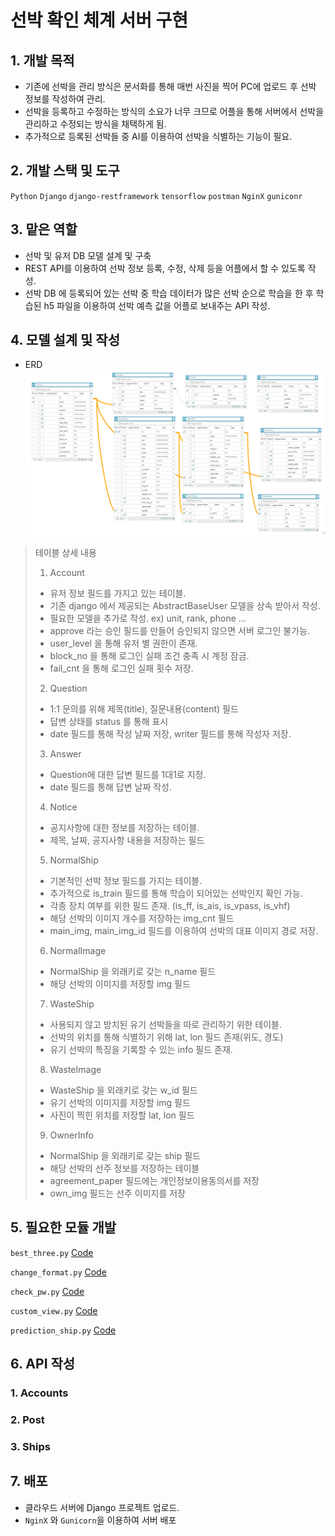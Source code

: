#  선박 확인 체계 서버 구현

## 1. 개발 목적
* 기존에 선박을 관리 방식은 문서화를 통해 매번 사진을 찍어 PC에 업로드 후 선박 정보를 작성하여 관리.
* 선박을 등록하고 수정하는 방식의 소요가 너무 크므로 어플을 통해 서버에서 선박을 관리하고 수정되는 방식을 채택하게 됨.
* 추가적으로 등록된 선박들 중 AI를 이용하여 선박을 식별하는 기능이 필요.

## 2. 개발 스택 및 도구
`Python` `Django` `django-restframework` `tensorflow` `postman` `NginX` `guniconr`

## 3. 맡은 역할
* 선박 및 유저 DB 모델 설계 및 구축
* REST API를 이용하여 선박 정보 등록, 수정, 삭제 등을 어플에서 할 수 있도록 작성.
* 선박 DB 에 등록되어 있는 선박 중 학습 데이터가 많은 선박 순으로 학습을 한 후 학습된 h5 파일을 이용하여 선박 예측 값을 어플로 보내주는 API 작성.

## 4. 모델 설계 및 작성
* ERD
![](erd.png)
> 테이블 상세 내용
> 1. Account
>   * 유저 정보 필드를 가지고 있는 테이블.
>   * 기존 django 에서 제공되는 AbstractBaseUser 모델을 상속 받아서 작성.
>   * 필요한 모델을 추가로 작성. ex) unit, rank, phone ...
>   * approve 라는 승인 필드를 만들어 승인되지 않으면 서버 로그인 불가능.
>   * user_level 을 통해 유저 별 권한이 존재.
>   * block_no 을 통해 로그인 실패 조건 충족 시 계정 잠금.
>   * fail_cnt 을 통해 로그인 실패 횟수 저장.
> 2. Question
>   * 1:1 문의를 위해 제목(title), 질문내용(content) 필드
>   * 답변 상태를 status 를 통해 표시
>   * date 필드를 통해 작성 날짜 저장, writer 필드를 통해 작성자 저장.
> 3. Answer
>   * Question에 대한 답변 필드를 1대1로 지정.
>   * date 필드를 통해 답변 날짜 작성.
> 4. Notice
>   * 공지사항에 대한 정보를 저장하는 테이블.
>   * 제목, 날짜, 공지사항 내용을 저장하는 필드
> 5. NormalShip
>   * 기본적인 선박 정보 필드를 가지는 테이블.
>   * 추가적으로 is_train 필드를 통해 학습이 되어있는 선박인지 확인 가능.
>   * 각종 장치 여부를 위한 필드 존재. (is_ff, is_ais, is_vpass, is_vhf)
>   * 해당 선박의 이미지 개수를 저장하는 img_cnt 필드
>   * main_img, main_img_id 필드를 이용하여 선박의 대표 이미지 경로 저장.
> 6. NormalImage
>   * NormalShip 을 외래키로 갖는 n_name 필드
>   * 해당 선박의 이미지를 저장할 img 필드
> 7. WasteShip
>   * 사용되지 않고 방치된 유기 선박들을 따로 관리하기 위한 테이블.
>   * 선박의 위치를 통해 식별하기 위해 lat, lon 필드 존재(위도, 경도)
>   * 유기 선박의 특징을 기록할 수 있는 info 필드 존재.
> 8. WasteImage
>   * WasteShip 을 외래키로 갖는 w_id 필드
>   * 유기 선박의 이미지를 저장할 img 필드
>   * 사진이 찍힌 위치를 저장할 lat, lon 필드
> 9. OwnerInfo
>   * NormalShip 을 외래키로 갖는 ship 필드
>   * 해당 선박의 선주 정보를 저장하는 테이블
>   * agreement_paper 필드에는 개인정보이용동의서를 저장
>   * own_img 필드는 선주 이미지를 저장

## 5. 필요한 모듈 개발
`best_three.py` [Code]()

`change_format.py` [Code]()

`check_pw.py` [Code]()

`custom_view.py` [Code]()

`prediction_ship.py` [Code]()

## 6. API 작성

### 1. Accounts

### 2. Post

### 3. Ships

## 7. 배포
* 클라우드 서버에 Django 프로젝트 업로드.
* `NginX` 와 `Gunicorn`을 이용하여 서버 배포
